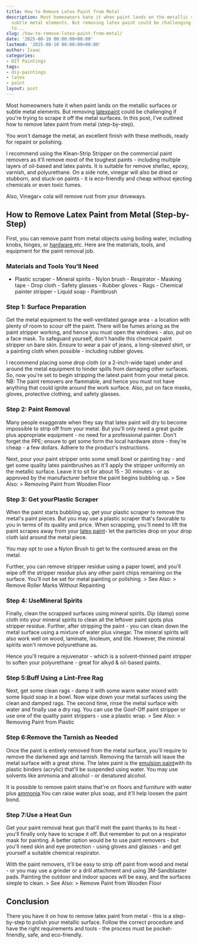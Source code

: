 ```yaml
---
title: How to Remove Latex Paint from Metal
description: Most homeowners hate it when paint lands on the metallic surfaces or
  subtle metal elements. But removing latex paint could be challenging if you're trying
  to...
slug: /how-to-remove-latex-paint-from-metal/
date: '2025-08-10 00:00:00+00:00'
lastmod: '2025-08-10 00:00:00+00:00'
author: Isaac
categories:
- DIY Paintings
tags:
- diy-paintings
- latex
- paint
layout: post
---
```

Most homeowners hate it when paint lands on the metallic surfaces or subtle metal elements. But removing [latex](https://pestpolicy.com/how-to-remove-latex-paint-from-concrete/)[paint](https://pestpolicy.com/what-is-latex-paint-used-for/) could be challenging if you're trying to scrape it off the metal surfaces. In this post, I've outlined how to remove latex paint from metal (step-by-step).

You won't damage the metal, an excellent finish with these methods, ready for repaint or polishing.

I recommend using the Klean-Strip Stripper on the commercial paint removers as it'll remove most of the toughest paints - including multiple layers of oil-based and latex paints. It is suitable for remove shellac, epoxy, varnish, and polyurethane. On a side note, vinegar will also be dried or stubborn, and stuck-on paints - it is eco-friendly and cheap without ejecting chemicals or even toxic fumes.

Also, Vinegar+ cola will remove rust from your driveways.

##  How to Remove Latex Paint from Metal (Step-by-Step)

First, you can remove paint from metal objects using boiling water, including knobs, hinges, or [hardware](https://thecraftsmanblog.com/how-to-restore-old-hardware/),etc. Here are the materials, tools, and equipment for the paint removal job.

###  Materials and Tools You'll Need

- Plastic scraper - Mineral spirits - Nylon brush - Respirator - Masking tape - Drop cloth - Safety glasses - Rubber gloves - Rags - Chemical painter stripper - Liquid soap - Paintbrush

###  Step 1: Surface Preparation

Get the metal equipment to the well-ventilated garage area - a location with plenty of room to scour off the paint. There will be fumes arising as the paint stripper working, and hence you must open the windows - also, put on a face mask. To safeguard yourself, don't handle this chemical paint stripper on bare skin. Ensure to wear a pair of jeans, a long-sleeved shirt, or a painting cloth when possible - including rubber gloves.

I recommend placing some drop cloth (or a 2-inch-wide tape) under and around the metal equipment to hinder spills from damaging other surfaces. So, now you're set to begin stripping the latest paint from your metal piece. NB: The paint removers are flammable, and hence you must not have anything that could ignite around the work surface. Also, put on face masks, gloves, protective clothing, and safety glasses.

###  Step 2: Paint Removal

Many people exaggerate when they say that latex paint will dry to become impossible to strip off from your metal. But you'll only need a great guide plus appropriate equipment - no need for a professional painter. Don't forget the PPE; ensure to get some form the local hardware store - they're cheap - a few dollars. Adhere to the product's instructions.

Next, pour your paint stripper onto some small bowl or painting tray - and get some quality latex paintbrushes as it'll apply the stripper uniformly on the metallic surface. Leave it to sit for about 15 - 30 minutes - or as approved by the manufacturer before the paint begins bubbling up. > See Also: > Removing Paint from Wooden Floor

###  Step 3: Get yourPlastic Scraper

When the paint starts bubbling up, get your plastic scraper to remove the metal's paint pieces. But you may use a plastic scraper that's favorable to you in terms of its quality and price. When scrapping, you'll need to lift the paint scrapes away from your [latex paint](https://pestpolicy.com/what-is-latex-paint-used-for/)- let the particles drop on your drop cloth laid around the metal piece.

You may opt to use a Nylon Brush to get to the contoured areas on the metal.

Further, you can remove stripper residue using a paper towel, and you'll wipe off the stripper residue plus any other paint chips remaining on the surface. You'll not be set for metal painting or polishing. > See Also: > Remove Roller Marks Without Repainting

###  Step 4: UseMineral Spirits

Finally, clean the scrapped surfaces using mineral spirits. Dip (damp) some cloth into your mineral spirits to clean all the leftover paint spots plus stripper residue. Further, after stripping the paint - you can clean down the metal surface using a mixture of water plus vinegar. The mineral spirits will also work well on wood, laminate, linoleum, and tile. However, the mineral spirits won't remove polyurethane as.

Hence you'll require a rejuvenator - which is a solvent-thinned paint stripper to soften your polyurethane - great for alkyd & oil-based paints.

###  Step 5:Buff Using a Lint-Free Rag

Next, get some clean rags - damp it with some warm water mixed with some liquid soap in a bowl. Now wipe down your metal surfaces using the clean and damped rags. The second time, rinse the metal surface with water and finally use a dry rag. You can use the Goof-Off paint stripper or use one of the quality paint strippers - use a plastic wrap. > See Also: > Removing Paint from Plastic

###  Step 6:Remove the Tarnish as Needed

Once the paint is entirely removed from the metal surface, you'll require to remove the darkened age and tarnish. Removing the tarnish will leave the metal surface with a great shine. The latex paint is the [emulsion paint](https://www.hunker.com/13411566/how-to-use-emulsion-paint)with its plastic binders (acrylic) that'll be suspended using water. You may use solvents like ammonia and alcohol - or denatured alcohol.

It is possible to remove paint stains that're on floors and furniture with water plus [ammonia](http://www.washingtonpost.com/lifestyle/home-garden/how-to-remove-spattered-paint-from-floors/2011/11/21/gIQAlaIUCO_story.html).You can raise water plus soap, and it'll help loosen the paint bond.

###  Step 7:Use a Heat Gun

Get your paint removal heat gun that'll melt the paint thanks to its heat - you'll finally only have to scrape it off. But remember to put on a respirator mask for painting. A better option would be to use paint removers - but you'll need skin and eye protection - using gloves and glasses - and get yourself a suitable chemical respirator.

With the paint removers, it'll be easy to strip off paint from wood and metal - or you may use a grinder or a drill attachment and using 3M-Sandblaster pads. Painting the outdoor and indoor spaces will be easy, and the surfaces simple to clean. > See Also: > Remove Paint from Wooden Floor

##  Conclusion

There you have it on how to remove latex paint from metal - this is a step-by-step to polish your metallic surface. Follow the correct procedure and have the right requirements and tools - the process must be pocket-friendly, safe, and eco-friendly.